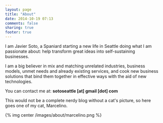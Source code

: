```yaml
---
layout: page
title: "About"
date: 2014-10-19 07:13
comments: false
sharing: true
footer: true
---
```


I am Javier Soto, a Spaniard starting a new life in Seattle doing what I am passionate about: help transform great ideas into self-sustaining businesses.

I am a big believer in mix and matching unrelated industries, business models, unmet needs and already existing services, and cook new business solutions that bind them together in effective ways with the aid of new technologies.

You can contact me at: __sotoseattle [at] gmail [dot] com__

This would not be a complete nerdy blog without a cat's picture, so here goes one of my cat, Marcelino.

{% img center /images/about/marcelino.png %}
